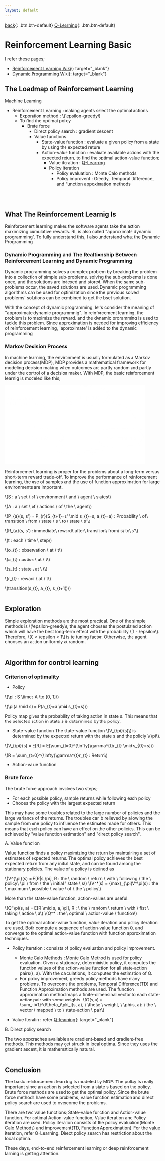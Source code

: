 ```yaml
---
layout: default
---
```

[back](../csmain){: .btn.btn-default}
[Q-Learning](../qLearning){: .btn.btn-default}

# Reinforcement Learning Basic

I refer these pages;
- [Reinforcement Learning Wiki](https://en.wikipedia.org/wiki/Reinforcement_learning){: target="_blank"}
- [Dynamic Programming Wiki](https://en.wikipedia.org/wiki/Dynamic_programming){: target="_blank"}

## The Loadmap of Reinforcement Learning
Machine Learning
- Reinforcement Learning : making agents select the optimal actions
	- Exporation method : \\(\epsilon-greedy\\)
	- To find the optimal policy
		- Brute force
			- Direct policy search : gradient descent
			- Value functions
				- State-value function : evaluate a given policy from a state by using the expected return
				- Action-value function : evaluate available actions with the expected return, to find the optimal action-value function;
					- Value iteration : [Q-Learning](./qLearning)
					- Policy iteration 
						- Policy evaluation : Monte Calo methods
						- Policy improvent : Greedy, Temporal Difference, and Function appoximation methods

<br />
<br />

## What The Reinforcement Learnig Is
Reinforcement learning makes the software agents take the action maximizing cumulative rewards. RL is also called "approximate dynamic programming". To fully understand this, I also understand what the Dynamic Programming.

### Dynamic Programming and The Realtionship Between Reinforcement Learning and Dynamic Programming
Dynamic programming solves a complex problem by breaking the problem into a collection of simple sub-problems. solving the sub-problems is done once, and the solutions are indexed and stored. When the same sub-problems occur, the saved solutions are used. Dynamic programming algorithms can be used for optimization since the previous solved problems' solutions can be combined to get the bset solution.

With the concept of dynamic programming, let's consider the meaning of "approximate dynamic programmnig". In reinforcement learning, the problem is to maximize the reward, and the dynamic proramming is used to tackle this problem. Since approximation is needed for improving efficiency of reinforcement learning, 'approximate' is added to the dynamic programming.

### Markov Decision Process
In machine learning, the environment is usually formulated as a Markov decision process(MDP), MDP provides a mathematical framework for modeling decision making when outcomes are partly random and partly under the control of a decision maker.
With MDP, the basic reinforcement learnig is modeled like this;

![RLbasicModel](./RLbasicModel.png)

Reinforcement learning is proper for the problems about a long-term versus short-term reward trade-off. To improve the performance of reinforcement learning, the use of samples and the use of function approximation for large environments are important. 

\\(S : a \  set \  of \  environment \  and \  agent \  states\\)

\\(A : a \  set \  of \  actions \  of \  the \  agent\\)

\\(P_{a}(s, s') = P_{r}(S_{t+1}=s' \mid s_{t}=s, a_{t}=a) : Probability \  of\ transition \  from \  state \  s \  to \  state \  s'\\)	

\\(R_{a}(s, s') : immediate\ reward\ after\ transition\ from\ s\ to\ s'\\)

\\(t : each \  time \  step\\)

\\(o_{t} : observation \  at \  t\\)

\\(a_{t} : action \  at \  t\\)

\\(s_{t} : state \  at \  t\\)

\\(r_{t} : reward \  at \  t\\)

\\(transition(s_{t}, a_{t}, s_{t+1})\\)
<br />
<br />
## Exploration

Simple exploration methods are the most practical. One of the simple methods is \\(\epsilon-greedy\\), the agent chooses the postulated action which will have the best long-term effect with the probability \\(1 - \epsilon\\). Therefore, \\(0 < \epsilon < 1\\) is te tuning factor. Otherwise, the agent chooses an action uniformly at random. 
<br />
<br />
## Algorithm for control learning
### Criterion of optimality
- Policy

\\(\pi : S \times A \to [0, 1]\\)

\\(\pi(a \mid s) = P(a_{t}=a \mid s_{t}=s)\\)

Policy map gives the probability of taking action in state s. This means that the selected action in state s is determined by the policy.

- State-value function 
The state-value function \\(V_{\pi}(s)\\) is determined by the expected return with the state s and the policiy \\(\pi\\). 

\\(V_{\pi}(s) = E[R] = E[\sum_{t=0}^{\infty}\gamma^{t}r_{t} \mid s_{0}=s]\\)

\\(R = \sum_{t=0}^{\infty}\gamma^{t}r_{t} : Return\\)

- Action-value function

### Brute force
The brute force approach involves two steps;
- For each possible policy, sample returns while following each policy
- Chooes the policy with the largest expected return

This may have some troubles related to the large number of policies and the large variance of the returns. The troubles can b relieved by allowing the sample from one policy to influence the estimates made for others. This means that each policy can have an effect on the other policies. This can be achieved by "value function estimation" and "direct policy search".

A. Value function

Value function finds a policy maximizing the return by maintaining a set of estimates of expected returns. The optimal policy achieves the best expected return from any initial state, and can be found among the stationary policies. 
The value of a policy is defined as

\\(V^{\pi}(s) = E[R|s,\pi], R : the \  random \  return \  with \  following \  the \  policy\  \pi \  from \  the \  initial \  state \  s\\)
\\(V^*(s) = {max}_{\pi}V^\pi(s) : the \  maximum \  possible \  value \  of \  the \  policy\\) 

More than the state-value function, action-values are useful. 

\\(Q^\pi(s, a) = E[R \mid s, a, \pi], R : \  the \  random \  return \  with \  fist \  taking \  action \  a\\)
\\(Q^* : the \  optimal \  action-value \  function\\)

To get the optimal action-value function, value iteration and policy iteration are used. Both compute a sequence of action-value function Q, and converge to the optimal action-value function with function approximation techniques.

- Policy Iteration : consists of policy evaluation and policy improvement.
	- Monte Calo Methods : Monte Calo Method is used for policy evaluation. Given a stationary, deterministic policy, it computes the function values of the action-value function for all state-action pairs(s, a). With the calculations, it computes the estimation of Q.
	- For policy improvement, greedy policy methods have many problems. To overcome the problems, Temporal Difference(TD) and Function Approximation methods are used. The function approximation method maps a finite-dimensinal vector to each state-action pair with some weights. 
\\(Q(s,a) = \sum_{i=1}^d\theta_i\phi_i(s, a), \  \theta:  \  weight, \  \phi(s, a): \  the \  vector \  mapped \  to \  state-action \  pair\\)

- Value Iteratin : refer [Q-learning]("https://en.wikipedia.org/wiki/Q-learning"){: target="_blank"}

B. Direct policy search

The two apporaches available are gradient-based and gradient-free methods. This methods may get struck in local optima. Since they uses the gradient ascent, it is mathematically natural.
<br />
<br />
## Conclusion
The basic reinforcement learning is modeled by MDP. The policy is really important since an action is selected from a state s based on the policy. Brute force methods are used to get the optimal policy. Since the brute force methods have some problems, value function estimation and direct policy search are used to overcome the problems.

There are two value functions; State-value function and Action-value function. For optimal Action-value function, Value iteration and Policy iteration are used. Policy iteration consists of the policy evaluation(Monte Calo Methods) and improvement(TD, Function Approximation). For the value iteration, refer Q-Learning. Direct policy search has restriction about the local optima. 

These days, end-to-end reinforcement learning or deep reinforcement larning is getting attention. 